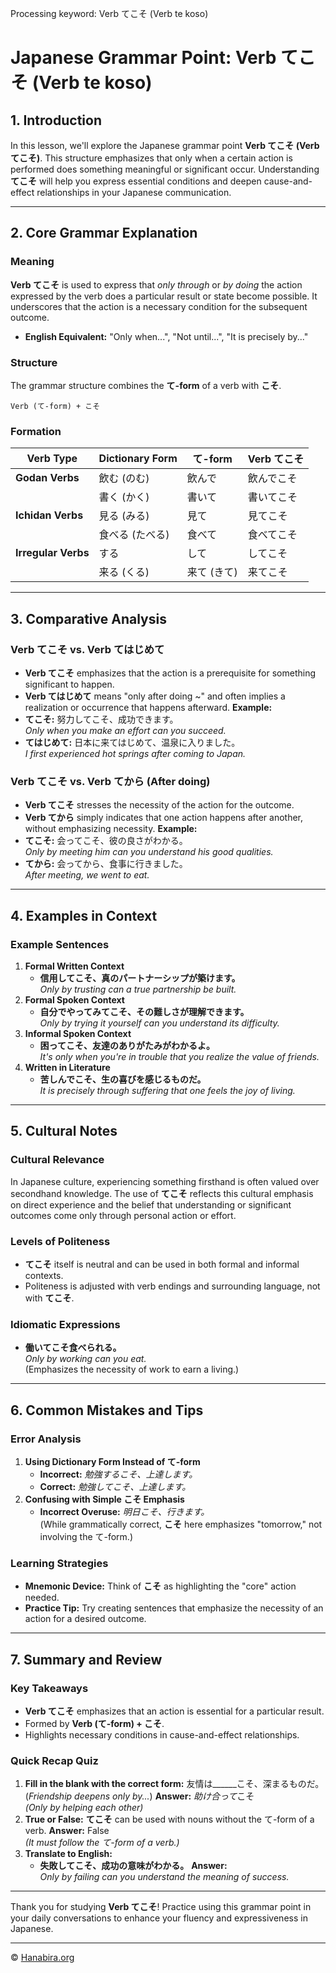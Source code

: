 Processing keyword: Verb てこそ (Verb te koso)
# Japanese Grammar Point: Verb てこそ (Verb te koso)

## 1. Introduction
In this lesson, we'll explore the Japanese grammar point **Verb てこそ (Verb てこそ)**. This structure emphasizes that only when a certain action is performed does something meaningful or significant occur. Understanding **てこそ** will help you express essential conditions and deepen cause-and-effect relationships in your Japanese communication.

---
## 2. Core Grammar Explanation
### Meaning
**Verb てこそ** is used to express that *only through* or *by doing* the action expressed by the verb does a particular result or state become possible. It underscores that the action is a necessary condition for the subsequent outcome.
- **English Equivalent:** "Only when...", "Not until...", "It is precisely by..."
### Structure
The grammar structure combines the **て-form** of a verb with **こそ**.
```plaintext
Verb (て-form) + こそ
```
### Formation
| Verb Type        | Dictionary Form | て-form    | Verb てこそ   |
|------------------|-----------------|------------|---------------|
| **Godan Verbs**  | 飲む (のむ)      | 飲んで     | 飲んでこそ    |
|                  | 書く (かく)      | 書いて     | 書いてこそ    |
| **Ichidan Verbs**| 見る (みる)      | 見て       | 見てこそ      |
|                  | 食べる (たべる)  | 食べて     | 食べてこそ    |
| **Irregular Verbs** | する          | して       | してこそ      |
|                  | 来る (くる)     | 来て (きて)| 来てこそ      |
---
## 3. Comparative Analysis
### Verb てこそ vs. Verb てはじめて
- **Verb てこそ** emphasizes that the action is a prerequisite for something significant to happen.
- **Verb てはじめて** means "only after doing ~" and often implies a realization or occurrence that happens afterward.
**Example:**
- **てこそ:** 努力してこそ、成功できます。  
  *Only when you make an effort can you succeed.*
- **てはじめて:** 日本に来てはじめて、温泉に入りました。  
  *I first experienced hot springs after coming to Japan.*
### Verb てこそ vs. Verb てから (After doing)
- **Verb てこそ** stresses the necessity of the action for the outcome.
- **Verb てから** simply indicates that one action happens after another, without emphasizing necessity.
**Example:**
- **てこそ:** 会ってこそ、彼の良さがわかる。  
  *Only by meeting him can you understand his good qualities.*
- **てから:** 会ってから、食事に行きました。  
  *After meeting, we went to eat.*
---
## 4. Examples in Context
### Example Sentences
1. **Formal Written Context**
   - **信用してこそ、真のパートナーシップが築けます。**  
     *Only by trusting can a true partnership be built.*
2. **Formal Spoken Context**
   - **自分でやってみてこそ、その難しさが理解できます。**  
     *Only by trying it yourself can you understand its difficulty.*
3. **Informal Spoken Context**
   - **困ってこそ、友達のありがたみがわかるよ。**  
     *It's only when you're in trouble that you realize the value of friends.*
4. **Written in Literature**
   - **苦しんでこそ、生の喜びを感じるものだ。**  
     *It is precisely through suffering that one feels the joy of living.*
---
## 5. Cultural Notes
### Cultural Relevance
In Japanese culture, experiencing something firsthand is often valued over secondhand knowledge. The use of **てこそ** reflects this cultural emphasis on direct experience and the belief that understanding or significant outcomes come only through personal action or effort.
### Levels of Politeness
- **てこそ** itself is neutral and can be used in both formal and informal contexts.
- Politeness is adjusted with verb endings and surrounding language, not with **てこそ**.
### Idiomatic Expressions
- **働いてこそ食べられる。**  
  *Only by working can you eat.*  
  (Emphasizes the necessity of work to earn a living.)
---
## 6. Common Mistakes and Tips
### Error Analysis
1. **Using Dictionary Form Instead of て-form**
   - **Incorrect:** *勉強するこそ、上達します。*
   - **Correct:** *勉強してこそ、上達します。*
2. **Confusing with Simple こそ Emphasis**
   - **Incorrect Overuse:** *明日こそ、行きます。*  
     (While grammatically correct, **こそ** here emphasizes "tomorrow," not involving the て-form.)
### Learning Strategies
- **Mnemonic Device:** Think of **こそ** as highlighting the "core" action needed.
- **Practice Tip:** Try creating sentences that emphasize the necessity of an action for a desired outcome.
---
## 7. Summary and Review
### Key Takeaways
- **Verb てこそ** emphasizes that an action is essential for a particular result.
- Formed by **Verb (て-form) + こそ**.
- Highlights necessary conditions in cause-and-effect relationships.
### Quick Recap Quiz
1. **Fill in the blank with the correct form:**
   友情は______こそ、深まるものだ。  
   (*Friendship deepens only by...*)
   **Answer:** *助け合って*こそ  
   *(Only by helping each other)*
2. **True or False:**
   **てこそ** can be used with nouns without the て-form of a verb.
   **Answer:** False  
   *(It must follow the て-form of a verb.)*
3. **Translate to English:**
   - **失敗してこそ、成功の意味がわかる。**
   **Answer:**  
   *Only by failing can you understand the meaning of success.*
---
Thank you for studying **Verb てこそ**! Practice using this grammar point in your daily conversations to enhance your fluency and expressiveness in Japanese.


---

© [Hanabira.org](https://hanabira.org)
